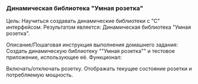### Динамическая библиотека "Умная розетка"

Цель:
Научиться создавать динамические библиотеки с "C" интерфейсом.
Результатом является:
Динамическая библиотека "Умная розетка".


Описание/Пошаговая инструкция выполнения домашнего задания:
Создать динамическую библиотеку ""Умная розетка"" и тестовое приложение, использующее её. Функционал:

Включать/отключать розетку.
Отображать текущее состояние розетки и потребляемую мощность.